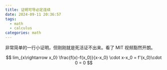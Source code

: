 ```yaml
---
title: 证明可导必定连续
date: 2024-09-11 20:36:57
tags:
  - math
  - calculus
categories: math
---
```


非常简单的一行小证明，但刚刚就是死活证不出来。看了 MIT 视频豁然开朗。

$$
lim_{x\rightarrow x_0} \frac{f(x)-f(x_0)}{x-x_0} \cdot x-x_0 = f'(x_0)\cdot 0 = 0
$$
